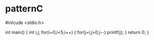 # patternC

#inlcude <stdio.h>

int main()
{
  int i,j;
  for(i=0;i<5;i++)
  {
    for(j=i;j>0;j--)
    printf(j);
    }
  return 0;
}
